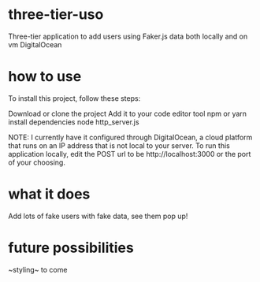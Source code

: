 # three-tier-uso
Three-tier application to add users using Faker.js data both locally and on vm DigitalOcean

# how to use
To install this project, follow these steps:

Download or clone the project
Add it to your code editor tool
npm or yarn install dependencies
node http_server.js

NOTE: I currently have it configured through DigitalOcean, a cloud platform that runs on an IP address that is not local to your server. To run this application locally, edit the POST url to be http://localhost:3000 or the port of your choosing. 

# what it does
Add lots of fake users with fake data, see them pop up!

# future possibilities
~styling~ to come

